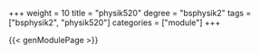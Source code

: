 +++
weight = 10
title = "physik520"
degree = "bsphysik2"
tags = ["bsphysik2", "physik520"]
categories = ["module"]
+++

{{< genModulePage >}}
